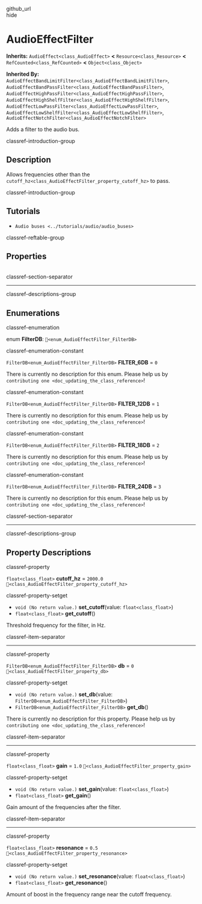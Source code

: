 github\_url  
hide

# AudioEffectFilter

**Inherits:** `AudioEffect<class_AudioEffect>` **&lt;**
`Resource<class_Resource>` **&lt;** `RefCounted<class_RefCounted>`
**&lt;** `Object<class_Object>`

**Inherited By:**
`AudioEffectBandLimitFilter<class_AudioEffectBandLimitFilter>`,
`AudioEffectBandPassFilter<class_AudioEffectBandPassFilter>`,
`AudioEffectHighPassFilter<class_AudioEffectHighPassFilter>`,
`AudioEffectHighShelfFilter<class_AudioEffectHighShelfFilter>`,
`AudioEffectLowPassFilter<class_AudioEffectLowPassFilter>`,
`AudioEffectLowShelfFilter<class_AudioEffectLowShelfFilter>`,
`AudioEffectNotchFilter<class_AudioEffectNotchFilter>`

Adds a filter to the audio bus.

classref-introduction-group

## Description

Allows frequencies other than the
`cutoff_hz<class_AudioEffectFilter_property_cutoff_hz>` to pass.

classref-introduction-group

## Tutorials

-   `Audio buses <../tutorials/audio/audio_buses>`

classref-reftable-group

## Properties

<table>
<tbody>
<tr>
</tr>
<tr>
</tr>
<tr>
</tr>
<tr>
</tr>
</tbody>
</table>

classref-section-separator

------------------------------------------------------------------------

classref-descriptions-group

## Enumerations

classref-enumeration

enum **FilterDB**: `🔗<enum_AudioEffectFilter_FilterDB>`

classref-enumeration-constant

`FilterDB<enum_AudioEffectFilter_FilterDB>` **FILTER\_6DB** = `0`

There is currently no description for this enum. Please help us by
`contributing one <doc_updating_the_class_reference>`!

classref-enumeration-constant

`FilterDB<enum_AudioEffectFilter_FilterDB>` **FILTER\_12DB** = `1`

There is currently no description for this enum. Please help us by
`contributing one <doc_updating_the_class_reference>`!

classref-enumeration-constant

`FilterDB<enum_AudioEffectFilter_FilterDB>` **FILTER\_18DB** = `2`

There is currently no description for this enum. Please help us by
`contributing one <doc_updating_the_class_reference>`!

classref-enumeration-constant

`FilterDB<enum_AudioEffectFilter_FilterDB>` **FILTER\_24DB** = `3`

There is currently no description for this enum. Please help us by
`contributing one <doc_updating_the_class_reference>`!

classref-section-separator

------------------------------------------------------------------------

classref-descriptions-group

## Property Descriptions

classref-property

`float<class_float>` **cutoff\_hz** = `2000.0`
`🔗<class_AudioEffectFilter_property_cutoff_hz>`

classref-property-setget

-   `void (No return value.)` **set\_cutoff**(value:
    `float<class_float>`)
-   `float<class_float>` **get\_cutoff**()

Threshold frequency for the filter, in Hz.

classref-item-separator

------------------------------------------------------------------------

classref-property

`FilterDB<enum_AudioEffectFilter_FilterDB>` **db** = `0`
`🔗<class_AudioEffectFilter_property_db>`

classref-property-setget

-   `void (No return value.)` **set\_db**(value:
    `FilterDB<enum_AudioEffectFilter_FilterDB>`)
-   `FilterDB<enum_AudioEffectFilter_FilterDB>` **get\_db**()

There is currently no description for this property. Please help us by
`contributing one <doc_updating_the_class_reference>`!

classref-item-separator

------------------------------------------------------------------------

classref-property

`float<class_float>` **gain** = `1.0`
`🔗<class_AudioEffectFilter_property_gain>`

classref-property-setget

-   `void (No return value.)` **set\_gain**(value: `float<class_float>`)
-   `float<class_float>` **get\_gain**()

Gain amount of the frequencies after the filter.

classref-item-separator

------------------------------------------------------------------------

classref-property

`float<class_float>` **resonance** = `0.5`
`🔗<class_AudioEffectFilter_property_resonance>`

classref-property-setget

-   `void (No return value.)` **set\_resonance**(value:
    `float<class_float>`)
-   `float<class_float>` **get\_resonance**()

Amount of boost in the frequency range near the cutoff frequency.
